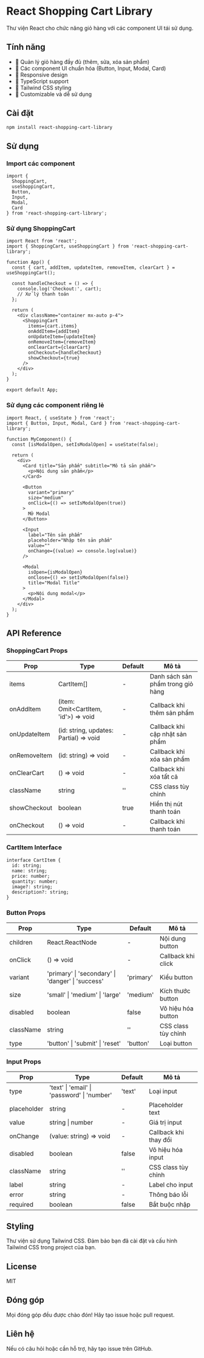 # React Shopping Cart Library

Thư viện React cho chức năng giỏ hàng với các component UI tái sử dụng.

## Tính năng

- 🛒 Quản lý giỏ hàng đầy đủ (thêm, sửa, xóa sản phẩm)
- 🎨 Các component UI chuẩn hóa (Button, Input, Modal, Card)
- 📱 Responsive design
- 🎯 TypeScript support
- 🎨 Tailwind CSS styling
- 🔧 Customizable và dễ sử dụng

## Cài đặt

```bash
npm install react-shopping-cart-library
```

## Sử dụng

### Import các component

```tsx
import { 
  ShoppingCart, 
  useShoppingCart, 
  Button, 
  Input, 
  Modal, 
  Card 
} from 'react-shopping-cart-library';
```

### Sử dụng ShoppingCart

```tsx
import React from 'react';
import { ShoppingCart, useShoppingCart } from 'react-shopping-cart-library';

function App() {
  const { cart, addItem, updateItem, removeItem, clearCart } = useShoppingCart();

  const handleCheckout = () => {
    console.log('Checkout:', cart);
    // Xử lý thanh toán
  };

  return (
    <div className="container mx-auto p-4">
      <ShoppingCart
        items={cart.items}
        onAddItem={addItem}
        onUpdateItem={updateItem}
        onRemoveItem={removeItem}
        onClearCart={clearCart}
        onCheckout={handleCheckout}
        showCheckout={true}
      />
    </div>
  );
}

export default App;
```

### Sử dụng các component riêng lẻ

```tsx
import React, { useState } from 'react';
import { Button, Input, Modal, Card } from 'react-shopping-cart-library';

function MyComponent() {
  const [isModalOpen, setIsModalOpen] = useState(false);

  return (
    <div>
      <Card title="Sản phẩm" subtitle="Mô tả sản phẩm">
        <p>Nội dung sản phẩm</p>
      </Card>
      
      <Button 
        variant="primary" 
        size="medium"
        onClick={() => setIsModalOpen(true)}
      >
        Mở Modal
      </Button>
      
      <Input
        label="Tên sản phẩm"
        placeholder="Nhập tên sản phẩm"
        value=""
        onChange={(value) => console.log(value)}
      />
      
      <Modal
        isOpen={isModalOpen}
        onClose={() => setIsModalOpen(false)}
        title="Modal Title"
      >
        <p>Nội dung modal</p>
      </Modal>
    </div>
  );
}
```

## API Reference

### ShoppingCart Props

| Prop | Type | Default | Mô tả |
|------|------|---------|-------|
| items | CartItem[] | - | Danh sách sản phẩm trong giỏ hàng |
| onAddItem | (item: Omit<CartItem, 'id'>) => void | - | Callback khi thêm sản phẩm |
| onUpdateItem | (id: string, updates: Partial<CartItem>) => void | - | Callback khi cập nhật sản phẩm |
| onRemoveItem | (id: string) => void | - | Callback khi xóa sản phẩm |
| onClearCart | () => void | - | Callback khi xóa tất cả |
| className | string | '' | CSS class tùy chỉnh |
| showCheckout | boolean | true | Hiển thị nút thanh toán |
| onCheckout | () => void | - | Callback khi thanh toán |

### CartItem Interface

```tsx
interface CartItem {
  id: string;
  name: string;
  price: number;
  quantity: number;
  image?: string;
  description?: string;
}
```

### Button Props

| Prop | Type | Default | Mô tả |
|------|------|---------|-------|
| children | React.ReactNode | - | Nội dung button |
| onClick | () => void | - | Callback khi click |
| variant | 'primary' \| 'secondary' \| 'danger' \| 'success' | 'primary' | Kiểu button |
| size | 'small' \| 'medium' \| 'large' | 'medium' | Kích thước button |
| disabled | boolean | false | Vô hiệu hóa button |
| className | string | '' | CSS class tùy chỉnh |
| type | 'button' \| 'submit' \| 'reset' | 'button' | Loại button |

### Input Props

| Prop | Type | Default | Mô tả |
|------|------|---------|-------|
| type | 'text' \| 'email' \| 'password' \| 'number' | 'text' | Loại input |
| placeholder | string | - | Placeholder text |
| value | string \| number | - | Giá trị input |
| onChange | (value: string) => void | - | Callback khi thay đổi |
| disabled | boolean | false | Vô hiệu hóa input |
| className | string | '' | CSS class tùy chỉnh |
| label | string | - | Label cho input |
| error | string | - | Thông báo lỗi |
| required | boolean | false | Bắt buộc nhập |

## Styling

Thư viện sử dụng Tailwind CSS. Đảm bảo bạn đã cài đặt và cấu hình Tailwind CSS trong project của bạn.

## License

MIT

## Đóng góp

Mọi đóng góp đều được chào đón! Hãy tạo issue hoặc pull request.

## Liên hệ

Nếu có câu hỏi hoặc cần hỗ trợ, hãy tạo issue trên GitHub.
